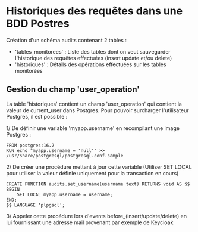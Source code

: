 # Historiques des requêtes dans une BDD Postres

Création d'un schéma audits contenant 2 tables :
- 'tables_monitorees' : Liste des tables dont on veut sauvegarder l'historique des requêtes effectuées (insert update et/ou delete)
- 'historiques' : Détails des opérations effectuées sur les tables monitorées  

## Gestion du champ 'user_operation'
La table 'historiques' contient un champ 'user_operation' qui contient la valeur de current_user dans Postgres.
Pour pouvoir surcharger l'utilisateur Postgres, il est possible :

1/ De définir une variable 'myapp.username' en recompilant une image Postgres :
```
FROM postgres:16.2
RUN echo "myapp.username = 'null'" >> /usr/share/postgresql/postgresql.conf.sample
```
2/ De créer une procédure mettant à jour cette variable (Utiliser SET LOCAL pour utiliser la valeur définie uniquement pour la transaction en cours)
```
CREATE FUNCTION audits.set_username(username text) RETURNS void AS $$
BEGIN
	SET LOCAL myapp.username = username;
END;
$$ LANGUAGE 'plpgsql';
```
3/ Appeler cette procédure lors d'events before_(insert/update/delete) en lui fournissant une adresse mail provenant par exemple de Keycloak 

